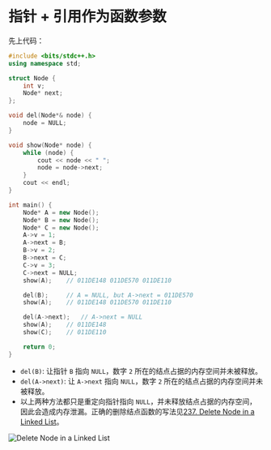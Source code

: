 # 指针 + 引用作为函数参数

先上代码：

```c++
#include <bits/stdc++.h>
using namespace std;

struct Node {
	int v;
	Node* next;
};

void del(Node*& node) {
	node = NULL;
}

void show(Node* node) {
	while (node) {
		cout << node << " ";
		node = node->next;
	}
	cout << endl;
}

int main() {
	Node* A = new Node();
	Node* B = new Node();
	Node* C = new Node();
	A->v = 1;
	A->next = B;
	B->v = 2;
	B->next = C;
	C->v = 3;
	C->next = NULL;
	show(A);	// 011DE148 011DE570 011DE110

	del(B);		// A = NULL, but A->next = 011DE570
	show(A);	// 011DE148 011DE570 011DE110

	del(A->next);	// A->next = NULL
	show(A);	// 011DE148
	show(C);	// 011DE110

	return 0;
}

```

- `del(B)`: 让指针 `B` 指向 `NULL`，数字 `2` 所在的结点占据的内存空间并未被释放。
- `del(A->next)`: 让 `A->next` 指向 `NULL`，数字 `2` 所在的结点占据的内存空间并未被释放。
- 以上两种方法都只是重定向指针指向 `NULL`，并未释放结点占据的内存空间，因此会造成内存泄漏。正确的删除结点函数的写法见[237. Delete Node in a Linked List]([https://github.com/JiaHeng-DLUT/LeetCode/blob/master/%E9%93%BE%E8%A1%A8/237.delete-node-in-a-linked-list.md](https://github.com/JiaHeng-DLUT/LeetCode/blob/master/链表/237.delete-node-in-a-linked-list.md))。

![Delete Node in a Linked List](assets/Delete%20Node%20in%20a%20Linked%20List.svg)
